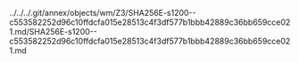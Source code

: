 ../../../.git/annex/objects/wm/Z3/SHA256E-s1200--c553582252d96c10ffdcfa015e28513c4f3df577b1bbb42889c36bb659cce021.md/SHA256E-s1200--c553582252d96c10ffdcfa015e28513c4f3df577b1bbb42889c36bb659cce021.md